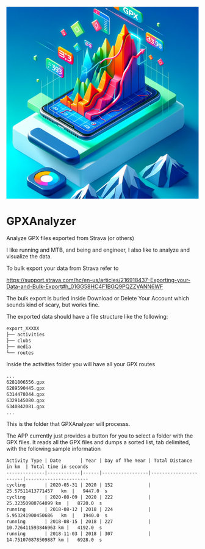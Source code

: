![GPXAnalyzer](gpxAnalyze.png)
# GPXAnalyzer
Analyze GPX files exported from Strava (or others)

I like running and MTB, and being and engineer, I also like to analyze and visualize the data.

To bulk export your data from Strava refer to

https://support.strava.com/hc/en-us/articles/216918437-Exporting-your-Data-and-Bulk-Export#h_01GG58HC4F1BGQ9PQZZVANN6WF

The bulk export is buried inside Download or Delete Your Account which sounds kind of scary, but works fine.

The exported data should have a file structure like the following:

```
export_XXXXX
├── activities
├── clubs
├── media
└── routes
```

Inside the activities folder you will have all your GPX routes
```
...
6281806556.gpx
6289590445.gpx
6314478044.gpx
6329145080.gpx
6340842081.gpx
...
```

This is the folder that GPXAnalyzer will processs.

The APP currently just provides a button for you to select a folder with the GPX files.
It reads all the GPX files and dumps a sorted list, tab delimited, with the following sample information

```
Activity Type | Date       | Year | Day of The Year | Total Distance in km  | Total time in seconds
--------------|------------|------|-----------------|-----------------------|-----------------------
cycling	      | 2020-05-31 | 2020 | 152             |	25.57511413771457	km  |	9447.0	s
cycling	      | 2020-08-09 | 2020 | 222	            | 25.32350980764099	km  |	8720.0	s
running	      | 2018-08-12 | 2018 | 224             |	5.953241900450686	km  |	1940.0	s
running	      | 2018-08-15 | 2018 | 227	            | 10.726411593846963 km |	4192.0	s
running	      | 2018-11-03 | 2018 | 307	            | 14.751070878509887 km |	6928.0	s
```









